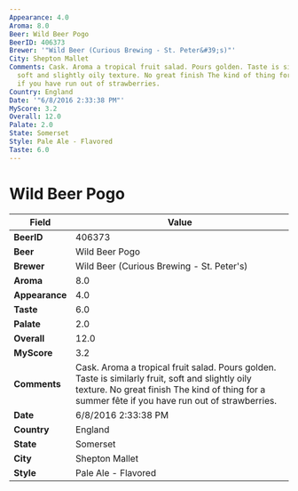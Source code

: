 ```yaml
---
Appearance: 4.0
Aroma: 8.0
Beer: Wild Beer Pogo
BeerID: 406373
Brewer: '"Wild Beer (Curious Brewing - St. Peter&#39;s)"'
City: Shepton Mallet
Comments: Cask. Aroma a tropical fruit salad. Pours golden. Taste is similarly fruit,
  soft and slightly oily texture. No great finish The kind of thing for a summer fête
  if you have run out of strawberries.
Country: England
Date: '"6/8/2016 2:33:38 PM"'
MyScore: 3.2
Overall: 12.0
Palate: 2.0
State: Somerset
Style: Pale Ale - Flavored
Taste: 6.0
---
```


# Wild Beer Pogo

| Field         | Value |
|---------------|-------|
| **BeerID** | 406373 |
| **Beer** | Wild Beer Pogo |
| **Brewer** | Wild Beer (Curious Brewing - St. Peter&#39;s) |
| **Aroma** | 8.0 |
| **Appearance** | 4.0 |
| **Taste** | 6.0 |
| **Palate** | 2.0 |
| **Overall** | 12.0 |
| **MyScore** | 3.2 |
| **Comments** | Cask. Aroma a tropical fruit salad. Pours golden. Taste is similarly fruit, soft and slightly oily texture. No great finish The kind of thing for a summer fête if you have run out of strawberries. |
| **Date** | 6/8/2016 2:33:38 PM |
| **Country** | England |
| **State** | Somerset |
| **City** | Shepton Mallet |
| **Style** | Pale Ale - Flavored |
